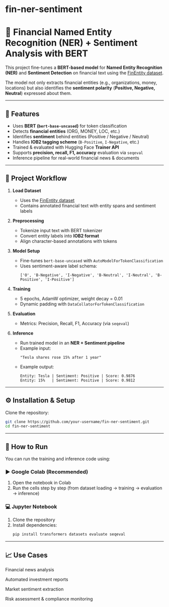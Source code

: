 # fin-ner-sentiment
# 🏦 Financial Named Entity Recognition (NER) + Sentiment Analysis with BERT

This project fine-tunes a **BERT-based model** for **Named Entity Recognition (NER)** and **Sentiment Detection** on financial text using the [FinEntity dataset](https://huggingface.co/datasets/yixuantt/FinEntity).  

The model not only extracts financial entities (e.g., organizations, money, locations) but also identifies the **sentiment polarity** (**Positive, Negative, Neutral**) expressed about them.

---

## 📌 Features
- Uses **BERT (`bert-base-uncased`)** for token classification
- Detects **financial entities** (ORG, MONEY, LOC, etc.)
- Identifies **sentiment** behind entities (Positive / Negative / Neutral)
- Handles **IOB2 tagging scheme** (`B-Positive`, `I-Negative`, etc.)
- Trained & evaluated with Hugging Face **Trainer API**
- Supports **precision, recall, F1, accuracy** evaluation via `seqeval`
- Inference pipeline for real-world financial news & documents

---

## 🚀 Project Workflow

1. **Load Dataset**  
   - Uses the [FinEntity dataset](https://huggingface.co/datasets/yixuantt/FinEntity)  
   - Contains annotated financial text with entity spans and sentiment labels  

2. **Preprocessing**  
   - Tokenize input text with BERT tokenizer  
   - Convert entity labels into **IOB2 format**  
   - Align character-based annotations with tokens  

3. **Model Setup**  
   - Fine-tunes `bert-base-uncased` with `AutoModelForTokenClassification`  
   - Uses sentiment-aware label schema:  
     ```
     ['O', 'B-Negative', 'I-Negative', 'B-Neutral', 'I-Neutral', 'B-Positive', 'I-Positive']
     ```

4. **Training**  
   - 5 epochs, AdamW optimizer, weight decay = 0.01  
   - Dynamic padding with `DataCollatorForTokenClassification`  

5. **Evaluation**  
   - Metrics: Precision, Recall, F1, Accuracy (via `seqeval`)  

6. **Inference**  
   - Run trained model in an **NER + Sentiment pipeline**  
   - Example input:  
     ```
     "Tesla shares rose 15% after 1 year"
     ```  
   - Example output:  
     ```
     Entity: Tesla | Sentiment: Positive | Score: 0.9876
     Entity: 15%   | Sentiment: Positive | Score: 0.9812
     ```

---

## ⚙️ Installation & Setup

Clone the repository:
```bash
git clone https://github.com/your-username/fin-ner-sentiment.git
cd fin-ner-sentiment
```

---

## 🚀 How to Run

You can run the training and inference code using:

### ▶️ Google Colab (Recommended)
1. Open the notebook in Colab  
2. Run the cells step by step (from dataset loading → training → evaluation → inference)  

### 💻 Jupyter Notebook
1. Clone the repository  
2. Install dependencies:
   ```bash
   pip install transformers datasets evaluate seqeval
   ```

---
   
## 📈 Use Cases

Financial news analysis

Automated investment reports

Market sentiment extraction

Risk assessment & compliance monitoring
